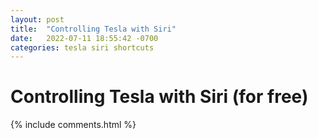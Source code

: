 ```yaml
---
layout: post
title:  "Controlling Tesla with Siri"
date:   2022-07-11 18:55:42 -0700
categories: tesla siri shortcuts
---
```


# Controlling Tesla with Siri (for free)

{% include comments.html %}
